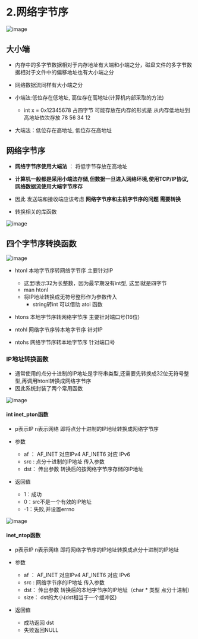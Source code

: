 # 2.网络字节序  

![image](https://user-images.githubusercontent.com/58176267/175492965-73edfea5-416c-4262-a7aa-3cc637d70b3c.png)  


## 大小端  

* 内存中的多字节数据相对于内存地址有大端和小端之分，磁盘文件的多字节数据相对于文件中的偏移地址也有大小端之分
* 网络数据流同样有大小端之分  

* 小端法:低位存在低地址, 高位存在高地址(计算机内部采取的方法)  
    * int x = 0x12345678  占四字节  可能存放在内存的形式是  从内存低地址到高地址依次存放  78 56 34 12 
* 大端法：低位存在高地址, 低位存在高地址


## 网络字节序  

* **网络字节序使用大端法** ： 将低字节存放在高地址   
* **计算机一般都是采用小端法存储,但数据一旦进入网络环境,使用TCP/IP协议,网络数据流使用大端字节序存**  
* 因此 发送端和接收端应该考虑 **网络字节序和主机字节序的问题** **需要转换** 


* 转换相关的库函数  



![image](https://user-images.githubusercontent.com/58176267/175495634-387d6330-7372-44da-acef-bc7dd3dafbc7.png)  

## 四个字节序转换函数  

![image](https://user-images.githubusercontent.com/58176267/175496845-ce3e84bf-625a-4837-ac0b-104e437b0ba4.png)

* htonl  本地字节序转网络字节序 主要针对IP
    * 这里l表示32为长整数，因为最早期没有int型, 这里l就是四字节
    * man htonl  
    * 将IP地址转换成无符号整形作为参数传入 
        * string转int 可以借助 atoi 函数 

* htons  本地字节序转网络字节序  主要针对端口号(16位)  

* ntohl  网络字节序转本地字节序  针对IP

* ntohs  网络字节序转本地字节序  针对端口号  


### IP地址转换函数  

* 通常使用的点分十进制的IP地址是字符串类型,还需要先转换成32位无符号整型,再调用htonl转换成网络字节序  
* 因此系统封装了两个常用函数  

![image](https://user-images.githubusercontent.com/58176267/175497734-6cbb7466-3de2-4dcd-b62e-030045712cd7.png)

#### int inet_pton函数

* p表示IP n表示网络  即将点分十进制的IP地址转换成网络字节序  

* 参数
    * af ： AF_INET 对应IPv4   AF_INET6 对应 IPv6
    * src : 点分十进制的IP地址  传入参数
    * dst： 传出参数 转换后的按网络字节序存储的IP地址  
* 返回值 
    * 1：成功
    * 0：src不是一个有效的IP地址
    * -1：失败,并设置errno 
     
![image](https://user-images.githubusercontent.com/58176267/175498195-4f4b5394-7ed0-47ee-8c60-b629d38615ec.png)

     
#### inet_ntop函数

* p表示IP n表示网络  即将网络字节序的IP地址转换成点分十进制的IP地址

* 参数
    * af ： AF_INET 对应IPv4   AF_INET6 对应 IPv6
    * src : 网络字节序的IP地址  传入参数
    * dst： 传出参数 转换后的本地字节序的IP地址（char * 类型 点分十进制）  
    * size： dst的大小(dst相当于一个缓冲区)  
* 返回值 
    * 成功返回 dst
    * 失败返回NULL  





